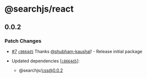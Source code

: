 # @searchjs/react

## 0.0.2

### Patch Changes

- [#7](https://github.com/OutpostHQ/searchjs/pull/7) [`c8664d5`](https://github.com/OutpostHQ/searchjs/commit/c8664d509188df0f0fd9c447e8cfb4f6a29714b8) Thanks [@shubham-kaushal](https://github.com/shubham-kaushal)! - Release initial package

- Updated dependencies [[`c8664d5`](https://github.com/OutpostHQ/searchjs/commit/c8664d509188df0f0fd9c447e8cfb4f6a29714b8)]:
  - @searchjs/css@0.0.2
